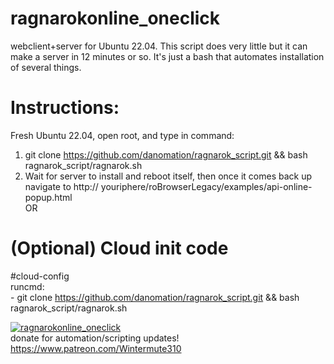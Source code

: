 # ragnarokonline_oneclick
webclient+server for Ubuntu 22.04. This script does very little but it can make a server in 12 minutes or so. 
It's just a bash that automates installation of several things.

# Instructions:
Fresh Ubuntu 22.04, open root, and type in command:  
1. git clone https://github.com/danomation/ragnarok_script.git && bash ragnarok_script/ragnarok.sh  
2. Wait for server to install and reboot itself, then once it comes back up navigate to http:// youriphere/roBrowserLegacy/examples/api-online-popup.html  
OR  
# (Optional) Cloud init code  
#cloud-config  
runcmd:  
\- git clone https://github.com/danomation/ragnarok_script.git && bash ragnarok_script/ragnarok.sh  

[![ragnarokonline_oneclick](https://img.youtube.com/vi/SOHEiYeomfo/0.jpg)](https://www.youtube.com/watch?v=SOHEiYeomfo)  
donate for automation/scripting updates! https://www.patreon.com/Wintermute310  
